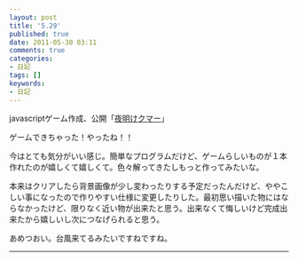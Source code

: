 ```yaml
---
layout: post
title: '5.29'
published: true
date: 2011-05-30 03:11
comments: true
categories:
- 日記
tags: []
keywords:
- 日記
---
```

javascriptゲーム作成、公開「[夜明けクマー](http://9leap.net/games/245/ "夜明けクマー")」

ゲームできちゃった！やったね！！

今はとても気分がいい感じ。簡単なプログラムだけど、ゲームらしいものが１本作れたのが嬉しくて嬉しくて。色々解ってきたしもっと作ってみたいな。

本来はクリアしたら背景画像が少し変わったりする予定だったんだけど、ややこしい事になったので作りやすい仕様に変更したりした。最初思い描いた物にはならなかったけど、限りなく近い物が出来たと思う。出来なくて悔しいけど完成出来たから嬉しいし次につなげられると思う。

あめつおい。台風来てるみたいですねですね。

---

